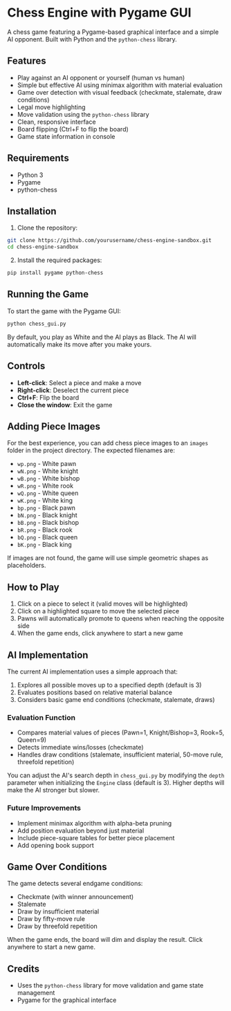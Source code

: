 # Chess Engine with Pygame GUI

A chess game featuring a Pygame-based graphical interface and a simple AI opponent. Built with Python and the `python-chess` library.

## Features
- Play against an AI opponent or yourself (human vs human)
- Simple but effective AI using minimax algorithm with material evaluation
- Game over detection with visual feedback (checkmate, stalemate, draw conditions)
- Legal move highlighting
- Move validation using the `python-chess` library
- Clean, responsive interface
- Board flipping (Ctrl+F to flip the board)
- Game state information in console

## Requirements
- Python 3
- Pygame
- python-chess

## Installation

1. Clone the repository:
```bash
git clone https://github.com/yourusername/chess-engine-sandbox.git
cd chess-engine-sandbox
```

2. Install the required packages:
```bash
pip install pygame python-chess
```

## Running the Game

To start the game with the Pygame GUI:
```bash
python chess_gui.py
```

By default, you play as White and the AI plays as Black. The AI will automatically make its move after you make yours.

## Controls
- **Left-click**: Select a piece and make a move
- **Right-click**: Deselect the current piece
- **Ctrl+F**: Flip the board
- **Close the window**: Exit the game

## Adding Piece Images
For the best experience, you can add chess piece images to an `images` folder in the project directory. The expected filenames are:
- `wp.png` - White pawn
- `wN.png` - White knight
- `wB.png` - White bishop
- `wR.png` - White rook
- `wQ.png` - White queen
- `wK.png` - White king
- `bp.png` - Black pawn
- `bN.png` - Black knight
- `bB.png` - Black bishop
- `bR.png` - Black rook
- `bQ.png` - Black queen
- `bK.png` - Black king

If images are not found, the game will use simple geometric shapes as placeholders.

## How to Play
1. Click on a piece to select it (valid moves will be highlighted)
2. Click on a highlighted square to move the selected piece
3. Pawns will automatically promote to queens when reaching the opposite side
4. When the game ends, click anywhere to start a new game

## AI Implementation

The current AI implementation uses a simple approach that:
1. Explores all possible moves up to a specified depth (default is 3)
2. Evaluates positions based on relative material balance
3. Considers basic game end conditions (checkmate, stalemate, draws)

### Evaluation Function
- Compares material values of pieces (Pawn=1, Knight/Bishop=3, Rook=5, Queen=9)
- Detects immediate wins/losses (checkmate)
- Handles draw conditions (stalemate, insufficient material, 50-move rule, threefold repetition)

You can adjust the AI's search depth in `chess_gui.py` by modifying the `depth` parameter when initializing the `Engine` class (default is 3). Higher depths will make the AI stronger but slower.

### Future Improvements
- Implement minimax algorithm with alpha-beta pruning
- Add position evaluation beyond just material
- Include piece-square tables for better piece placement
- Add opening book support

## Game Over Conditions
The game detects several endgame conditions:
- Checkmate (with winner announcement)
- Stalemate
- Draw by insufficient material
- Draw by fifty-move rule
- Draw by threefold repetition

When the game ends, the board will dim and display the result. Click anywhere to start a new game.

## Credits
- Uses the `python-chess` library for move validation and game state management
- Pygame for the graphical interface
